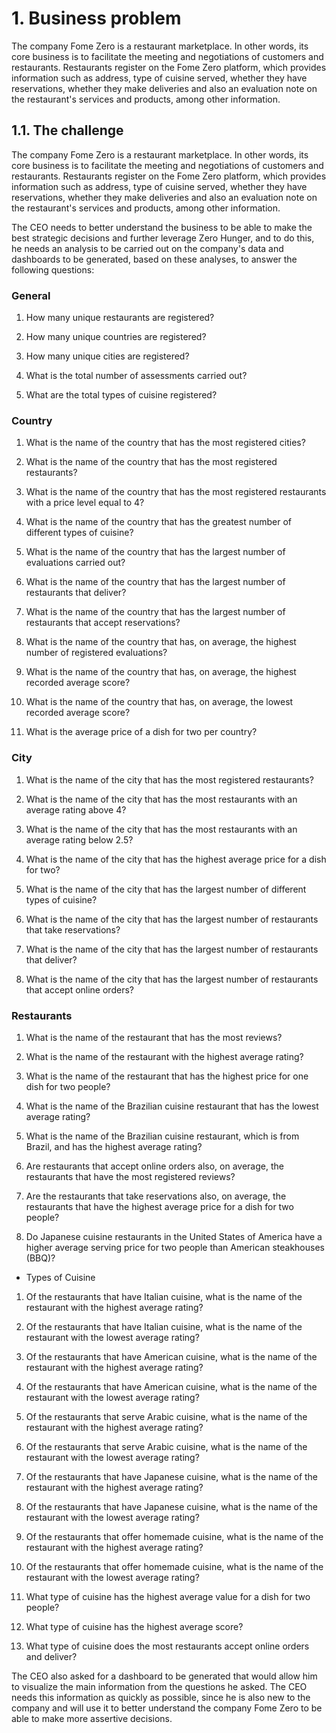 # 1. Business problem

The company Fome Zero is a restaurant marketplace. In other words, its core business is to facilitate the meeting and negotiations of customers and restaurants. Restaurants register on the Fome Zero platform, which provides information such as address, type of cuisine served, whether they have reservations, whether they make deliveries and also an evaluation note on the restaurant's services and products, among other information.

## 1.1. The challenge

The company Fome Zero is a restaurant marketplace. In other words, its core business is to facilitate the meeting and negotiations of customers and restaurants. Restaurants register on the Fome Zero platform, which provides information such as address, type of cuisine served, whether they have reservations, whether they make deliveries and also an evaluation note on the restaurant's services and products, among other information.

The CEO needs to better understand the business to be able to make the best strategic decisions and further leverage Zero Hunger, and to do this, he needs an analysis to be carried out on the company's data and dashboards to be generated, based on these analyses, to answer the following questions:

### General

 1. How many unique restaurants are registered?

 2. How many unique countries are registered?

 3. How many unique cities are registered?

 4. What is the total number of assessments carried out?

 5. What are the total types of cuisine registered?

### Country

 1. What is the name of the country that has the most registered cities?

 2. What is the name of the country that has the most registered restaurants?

 3. What is the name of the country that has the most registered restaurants with a price level equal to 4?

 4. What is the name of the country that has the greatest number of different types of cuisine?

 5. What is the name of the country that has the largest number of evaluations carried out?

 6. What is the name of the country that has the largest number of restaurants that deliver?

 7. What is the name of the country that has the largest number of restaurants that accept reservations?

 8. What is the name of the country that has, on average, the highest number of registered evaluations?

 9. What is the name of the country that has, on average, the highest recorded average score?

 10. What is the name of the country that has, on average, the lowest recorded average score?

 11. What is the average price of a dish for two per country?

### City

 1. What is the name of the city that has the most registered restaurants?

 2. What is the name of the city that has the most restaurants with an average rating above 4?

 3. What is the name of the city that has the most restaurants with an average rating below 2.5?

 4. What is the name of the city that has the highest average price for a dish for two?

 5. What is the name of the city that has the largest number of different types of cuisine?

 6. What is the name of the city that has the largest number of restaurants that take reservations?

 7. What is the name of the city that has the largest number of restaurants that deliver?

 8. What is the name of the city that has the largest number of restaurants that accept online orders?

### Restaurants

 1. What is the name of the restaurant that has the most reviews?

 2. What is the name of the restaurant with the highest average rating?

 3. What is the name of the restaurant that has the highest price for one dish for two people?

 4. What is the name of the Brazilian cuisine restaurant that has the lowest average rating?

 5. What is the name of the Brazilian cuisine restaurant, which is from Brazil, and has the highest average rating?

 6. Are restaurants that accept online orders also, on average, the restaurants that have the most registered reviews?

 7. Are the restaurants that take reservations also, on average, the restaurants that have the highest average price for a dish for two people?

 8. Do Japanese cuisine restaurants in the United States of America have a higher average serving price for two people than American steakhouses (BBQ)?

- Types of Cuisine

 1. Of the restaurants that have Italian cuisine, what is the name of the restaurant with the highest average rating?

 2. Of the restaurants that have Italian cuisine, what is the name of the restaurant with the lowest average rating?

 3. Of the restaurants that have American cuisine, what is the name of the restaurant with the highest average rating?

 4. Of the restaurants that have American cuisine, what is the name of the restaurant with the lowest average rating?

 5. Of the restaurants that serve Arabic cuisine, what is the name of the restaurant with the highest average rating?

 6. Of the restaurants that serve Arabic cuisine, what is the name of the restaurant with the lowest average rating?

 7. Of the restaurants that have Japanese cuisine, what is the name of the restaurant with the highest average rating?

 8. Of the restaurants that have Japanese cuisine, what is the name of the restaurant with the lowest average rating?

 9. Of the restaurants that offer homemade cuisine, what is the name of the restaurant with the highest average rating?

10. Of the restaurants that offer homemade cuisine, what is the name of the restaurant with the lowest average rating?

11. What type of cuisine has the highest average value for a dish for two people?

12. What type of cuisine has the highest average score?

13. What type of cuisine does the most restaurants accept online orders and deliver?

The CEO also asked for a dashboard to be generated that would allow him to visualize the main information from the questions he asked. The CEO needs this information as quickly as possible, since he is also new to the company and will use it to better understand the company Fome Zero to be able to make more assertive decisions.
